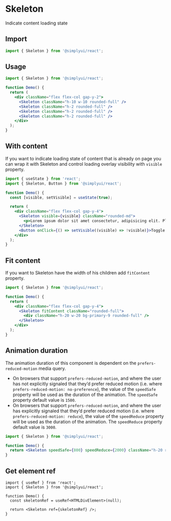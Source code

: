 # Skeleton

Indicate content loading state

## Import

```jsx
import { Skeleton } from '@simplyui/react';
```

## Usage

```jsx
import { Skeleton } from '@simplyui/react';

function Demo() {
  return (
    <div className="flex flex-col gap-y-2">
      <Skeleton className="h-10 w-10 rounded-full" />
      <Skeleton className="h-2 rounded-full" />
      <Skeleton className="h-2 rounded-full" />
      <Skeleton className="h-2 rounded-full" />
    </div>
  );
}
```

## With content

If you want to indicate loading state of content that is already on page you can wrap it with Skeleton and control loading overlay visibility with `visible` property.

```jsx
import { useState } from 'react';
import { Skeleton, Button } from '@simplyui/react';

function Demo() {
  const [visible, setVisible] = useState(true);

  return (
    <div className="flex flex-col gap-y-4">
      <Skeleton visible={visible} className="rounded-md">
        <p>Lorem ipsum dolor sit amet consectetur, adipisicing elit. Placeat a quaerat error esse, explicabo saepe in quos consequatur quidem aut dolorum. Placeat rerum nobis ducimus eum? Recusandae dignissimos harum numquam.</p>
      </Skeleton>
      <Button onClick={() => setVisible((visible) => !visible)}>Toggle Skeleton</Button>
    </div>
  );
}
```

## Fit content

If you want to Skeleton have the width of his children add `fitContent` property.

```jsx
import { Skeleton } from '@simplyui/react';

function Demo() {
  return (
    <div className="flex flex-col gap-y-4">
      <Skeleton fitContent className="rounded-full">
        <div className="h-20 w-20 bg-primary-9 rounded-full" />
      </Skeleton>
    </div>
  );
}
```

## Animation duration

The animation duration of this component is dependent on the `prefers-reduced-motion` media query.

- On browsers that support `prefers-reduced-motion`, and where the user has not explicitly signaled that they’d prefer reduced motion (i.e. where `prefers-reduced-motion: no-preference`), the value of the `speedSafe` property will be used as the duration of the animation. The `speedSafe` property default value is `1500`.
- On browsers that support `prefers-reduced-motion`, and where the user has explicitly signaled that they’d prefer reduced motion (i.e. where `prefers-reduced-motion: reduce`), the value of the `speedReduce` property will be used as the duration of the animation. The `speedReduce` property default value is `3000`.

```jsx
import { Skeleton } from '@simplyui/react';

function Demo() {
  return <Skeleton speedSafe={800} speedReduce={2000} className="h-20 rounded-md" />;
}
```

## Get element ref

```tsx
import { useRef } from 'react';
import { Skeleton } from '@simplyui/react';

function Demo() {
  const skeletonRef = useRef<HTMLDivElement>(null);

  return <Skeleton ref={skeletonRef} />;
}
```
